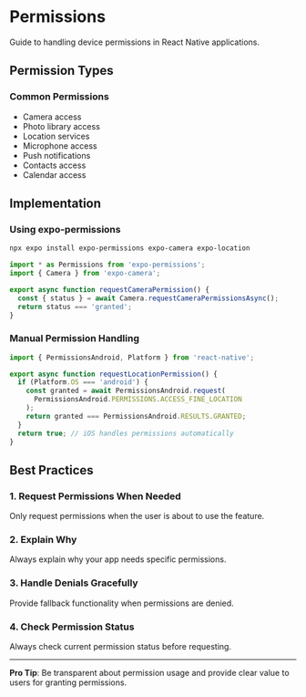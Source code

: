 # Permissions

Guide to handling device permissions in React Native applications.

## Permission Types

### Common Permissions

- Camera access
- Photo library access
- Location services
- Microphone access
- Push notifications
- Contacts access
- Calendar access

## Implementation

### Using expo-permissions

```bash
npx expo install expo-permissions expo-camera expo-location
```

```typescript
import * as Permissions from 'expo-permissions';
import { Camera } from 'expo-camera';

export async function requestCameraPermission() {
  const { status } = await Camera.requestCameraPermissionsAsync();
  return status === 'granted';
}
```

### Manual Permission Handling

```typescript
import { PermissionsAndroid, Platform } from 'react-native';

export async function requestLocationPermission() {
  if (Platform.OS === 'android') {
    const granted = await PermissionsAndroid.request(
      PermissionsAndroid.PERMISSIONS.ACCESS_FINE_LOCATION
    );
    return granted === PermissionsAndroid.RESULTS.GRANTED;
  }
  return true; // iOS handles permissions automatically
}
```

## Best Practices

### 1. Request Permissions When Needed

Only request permissions when the user is about to use the feature.

### 2. Explain Why

Always explain why your app needs specific permissions.

### 3. Handle Denials Gracefully

Provide fallback functionality when permissions are denied.

### 4. Check Permission Status

Always check current permission status before requesting.

---

**Pro Tip**: Be transparent about permission usage and provide clear value to users for granting permissions.
